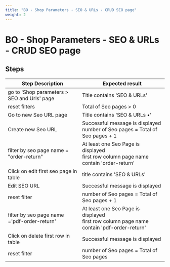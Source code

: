 ```yaml
---
title: "BO - Shop Parameters - SEO & URLs - CRUD SEO page"
weight: 2
---
```


# BO - Shop Parameters - SEO & URLs - CRUD SEO page
## Steps
| Step Description | Expected result |
| ----- | ----- |
| go to 'Shop parameters > SEO and Urls' page | Title contains 'SEO & URLs' |
| reset filters | Total of Seo pages > 0 |
| Go to new Seo URL page | Title contains 'SEO & URLs •' |
| Create new Seo URL | Successful message is displayed <br>number of Seo pages = Total of Seo pages + 1 |
| filter by seo page name = "order-return" | At least one Seo Page is displayed<br>first row column page name contain 'order-return' |
| Click on edit first seo page in table | title contains 'SEO & URLs' |
| Edit SEO URL | Successful message is displayed |
| reset filter | number of Seo pages = Total of Seo pages + 1 |
| filter by seo page name ='pdf-order-return' | At least one Seo Page is displayed<br>first row column page name contain 'pdf-order-return' |
| Click on delete first row in table | Successful message is displayed |
| reset filter | number of Seo pages = Total of Seo pages |
